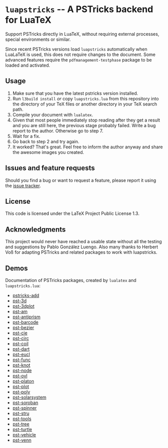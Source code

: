 # `luapstricks` -- A PSTricks backend for LuaTeX

Support PSTricks directly in LuaTeX, without requiring external processes, special environments or similar.

Since recent PSTricks versions load `luapstricks` automatically when LuaLaTeX is used, this does not require changes to the document.
Some advanced features require the `pdfmanagement-testphase` package to be loaded and activated.

## Usage

1. Make sure that you have the latest pstricks version installed.
2. Run `l3build install` *or* copy `luapstricks.lua` from this repository into the directory of your TeX files or another directory in your TeX search path.
3. Compile your document with `lualatex`.
4. Given that most people immediately stop reading after they get a result and you are still here, the previous stage probably failed. Write a bug report to the author. Otherwise go to step 7.
5. Wait for a fix.
6. Go back to step 2 and try again.
7. It worked? That's great. Feel free to inform the author anyway and share the awesome images you created.

## Issues and feature requests

Should you find a bug or want to request a feature, please report it using the [issue tracker](https://github.com/zauguin/luapstricks/issues).

## License

This code is licensed under the LaTeX Project Public License 1.3.

## Acknowledgments

This project would never have reached a usable state without all the testing and suggestions by Pablo González Luengo.
Also many thanks to Herbert Voß for adapting PSTricks and related packages to work with luapstricks.

## Demos

Documentation of PSTricks packages, created by `lualatex` and `luapstricks.lua`:

<!-- - [pst-user](https://luapstricks.typesetting.eu/version/v0.9/doc/pst-user.pdf) Main (historical) documentation without overlay stuff (is now in pst-ovl) -->
- [pstricks-add](https://luapstricks.typesetting.eu/version/v0.9/doc/pstricks-add-doc.pdf)
- [pst-3d](https://luapstricks.typesetting.eu/version/v0.9/doc/pst-3d-doc.pdf)
- [pst-3dplot](https://luapstricks.typesetting.eu/version/v0.9/doc/pst-3dplot-doc.pdf)
- [pst-am](https://luapstricks.typesetting.eu/version/v0.9/doc/pst-am-doc.pdf)
- [pst-antiprism](https://luapstricks.typesetting.eu/version/v0.9/doc/pst-antiprism-doc.pdf)
- [pst-barcode](https://luapstricks.typesetting.eu/version/v0.9/doc/pst-barcode-doc.pdf)
- [pst-bezier](https://luapstricks.typesetting.eu/version/v0.9/doc/pst-bezier-doc.pdf)
- [pst-cie](https://luapstricks.typesetting.eu/version/v0.9/doc/pst-cie-doc.pdf)
- [pst-circ](https://luapstricks.typesetting.eu/version/v0.9/doc/pst-circ-doc.pdf)
- [pst-coil](https://luapstricks.typesetting.eu/version/v0.9/doc/pst-coil-doc.pdf)
- [pst-dart](https://luapstricks.typesetting.eu/version/v0.9/doc/pst-dart-doc.pdf)
- [pst-eucl](https://luapstricks.typesetting.eu/version/v0.9/doc/pst-eucl-doc.pdf)
- [pst-func](https://luapstricks.typesetting.eu/version/v0.9/doc/pst-func-doc.pdf)
- [pst-knot](https://luapstricks.typesetting.eu/version/v0.9/doc/pst-knot-doc.pdf)
- [pst-node](https://luapstricks.typesetting.eu/version/v0.9/doc/pst-node-doc.pdf)
- [pst-ovl](https://luapstricks.typesetting.eu/version/v0.9/doc/pst-ovl-doc.pdf)
- [pst-platon](https://luapstricks.typesetting.eu/version/v0.9/doc/pst-platon-doc.pdf)
- [pst-plot](https://luapstricks.typesetting.eu/version/v0.9/doc/pst-plot-doc.pdf)
- [pst-poly](https://luapstricks.typesetting.eu/version/v0.9/doc/pst-poly-doc.pdf)
- [pst-solarsystem](https://luapstricks.typesetting.eu/version/v0.9/doc/pst-solarsystem-doc.pdf)
- [pst-soroban](https://luapstricks.typesetting.eu/version/v0.9/doc/pst-soroban-doc.pdf)
- [pst-spinner](https://luapstricks.typesetting.eu/version/v0.9/doc/pst-spinner-doc.pdf)
- [pst-stru](https://luapstricks.typesetting.eu/version/v0.9/doc/pst-stru-doc.pdf)
- [pst-tools](https://luapstricks.typesetting.eu/version/v0.9/doc/pst-tools-doc.pdf)
- [pst-tree](https://luapstricks.typesetting.eu/version/v0.9/doc/pst-tree-doc.pdf)
- [pst-turtle](https://luapstricks.typesetting.eu/version/v0.9/doc/pst-turtle-doc.pdf)
- [pst-vehicle](https://luapstricks.typesetting.eu/version/v0.9/doc/pst-vehicle-doc.pdf)
- [pst-venn](https://luapstricks.typesetting.eu/version/v0.9/doc/pst-venn-doc.pdf)
